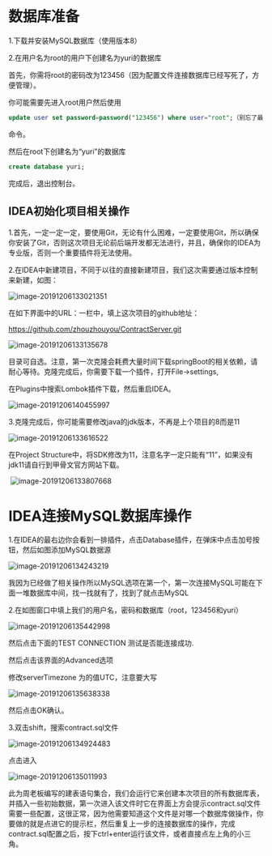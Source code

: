 # 数据库准备

1.下载并安装MySQL数据库（使用版本8）

2.在用户名为root的用户下创建名为yuri的数据库

首先，你需将root的密码改为123456（因为配置文件连接数据库已经写死了，方便管理）。

你可能需要先进入root用户然后使用

~~~sql
update user set password=password("123456") where user="root";（别忘了最后加分号）
~~~

命令。

然后在root下创建名为“yuri”的数据库

~~~sql
create database yuri;
~~~

完成后，退出控制台。

## IDEA初始化项目相关操作

1.首先，一定一定一定，要使用Git，无论有什么困难，一定要使用Git，所以确保你安装了Git，否则这次项目无论前后端开发都无法进行，并且，确保你的IDEA为专业版，否则一个重要插件将无法使用。

2.在IDEA中新建项目，不同于以往的直接新建项目，我们这次需要通过版本控制来新建，如图：

![image-20191206133021351](C:\Users\lenovo\AppData\Roaming\Typora\typora-user-images\image-20191206133021351.png)

在如下界面中的URL：一栏中，填上这次项目的github地址：

https://github.com/zhouzhouyou/ContractServer.git

![image-20191206133135678](C:\Users\lenovo\AppData\Roaming\Typora\typora-user-images\image-20191206133135678.png)

目录可自选。注意，第一次克隆会耗费大量时间下载springBoot的相关依赖，请耐心等待。克隆完成后，你需要下载一个插件，打开File->settings,

在Plugins中搜索Lombok插件下载，然后重启IDEA。

![image-20191206140455997](C:\Users\lenovo\AppData\Roaming\Typora\typora-user-images\image-20191206140455997.png)

3.克隆完成后，你可能需要修改java的jdk版本，不再是上个项目的8而是11

![image-20191206133616522](C:\Users\lenovo\AppData\Roaming\Typora\typora-user-images\image-20191206133616522.png)

在Project Structure中，将SDK修改为11，注意名字一定只能有“11”，如果没有jdk11请自行到甲骨文官方网站下载。

​               ![image-20191206133807668](C:\Users\lenovo\AppData\Roaming\Typora\typora-user-images\image-20191206133807668.png)

# IDEA连接MySQL数据库操作

1.在IDEA的最右边你会看到一排插件，点击Database插件，在弹床中点击加号按钮，然后如图添加MySQL数据源

![image-20191206134243219](C:\Users\lenovo\AppData\Roaming\Typora\typora-user-images\image-20191206134243219.png)

我因为已经做了相关操作所以MySQL选项在第一个，第一次连接MySQL可能在下面一堆数据库中间，找一找就有了，找到了就点击MySQL

2.在如图窗口中填上我们的用户名，密码和数据库（root，123456和yuri）

![image-20191206135442998](C:\Users\lenovo\AppData\Roaming\Typora\typora-user-images\image-20191206135442998.png)

然后点击下面的TEST CONNECTION 测试是否能连接成功.

然后点击该界面的Advanced选项

修改serverTimezone 为的值UTC，注意要大写

![image-20191206135638338](C:\Users\lenovo\AppData\Roaming\Typora\typora-user-images\image-20191206135638338.png)

然后点击OK确认。

3.双击shift，搜索contract.sql文件

![image-20191206134924483](C:\Users\lenovo\AppData\Roaming\Typora\typora-user-images\image-20191206134924483.png)

点击进入

![image-20191206135011993](C:\Users\lenovo\AppData\Roaming\Typora\typora-user-images\image-20191206135011993.png)

此为周老板编写的建表语句集合，我们会运行它来创建本次项目的所有数据库表，并插入一些初始数据，第一次进入该文件时它在界面上方会提示contract.sql文件需要一些配置，这很正常，因为他需要知道这个文件是对哪一个数据库做操作，你要做的就是点进它的提示栏，然后重复上一步的连接数据库的操作，完成contract.sql配置之后，按下ctrl+enter运行该文件，或者直接点左上角的小三角。